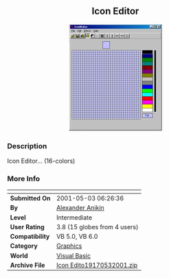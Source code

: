 ﻿<div align="center">

## Icon Editor

<img src="PIC20015320232450.jpg">
</div>

### Description

Icon Editor... (16-colors)
 
### More Info
 


<span>             |<span>
---                |---
**Submitted On**   |2001-05-03 06:26:36
**By**             |[Alexander Anikin](https://github.com/Planet-Source-Code/PSCIndex/blob/master/ByAuthor/alexander-anikin.md)
**Level**          |Intermediate
**User Rating**    |3.8 (15 globes from 4 users)
**Compatibility**  |VB 5\.0, VB 6\.0
**Category**       |[Graphics](https://github.com/Planet-Source-Code/PSCIndex/blob/master/ByCategory/graphics__1-46.md)
**World**          |[Visual Basic](https://github.com/Planet-Source-Code/PSCIndex/blob/master/ByWorld/visual-basic.md)
**Archive File**   |[Icon Edito19170532001\.zip](https://github.com/Planet-Source-Code/alexander-anikin-icon-editor__1-22919/archive/master.zip)








